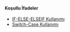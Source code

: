 #### Koşullu İfadeler
- [IF-ELSE-ELSEIF Kullanımı](if-else-elseif-kullanimi.md)
- [Switch-Case Kullanımı](switch-case.md)